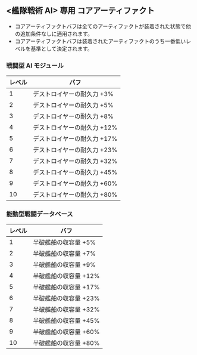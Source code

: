 ## <艦隊戦術 AI> 専用 コアアーティファクト

- コアアーティファクトバフは全てのアーティファクトが装着された状態で他の追加条件なしに適用されます。
- コアアーティファクトバフは装着されたアーティファクトのうち一番低いレベルを基準として決定されます。

### 戦闘型 AI モジュール

| レベル | バフ |
| - | - |
| 1 | デストロイヤーの耐久力 +3% |
| 2 | デストロイヤーの耐久力 +5% |
| 3 | デストロイヤーの耐久力 +8% |
| 4 | デストロイヤーの耐久力 +12% |
| 5 | デストロイヤーの耐久力 +17% |
| 6 | デストロイヤーの耐久力 +23% |
| 7 | デストロイヤーの耐久力 +32% |
| 8 | デストロイヤーの耐久力 +45% |
| 9 | デストロイヤーの耐久力 +60% |
| 10 | デストロイヤーの耐久力 +80% |


### 能動型戦闘データベース

| レベル | バフ |
| - | - |
| 1 | 半破艦船の収容量 +5% |
| 2 | 半破艦船の収容量 +7% |
| 3 | 半破艦船の収容量 +9% |
| 4 | 半破艦船の収容量 +12% |
| 5 | 半破艦船の収容量 +17% |
| 6 | 半破艦船の収容量 +23% |
| 7 | 半破艦船の収容量 +32% |
| 8 | 半破艦船の収容量 +45% |
| 9 | 半破艦船の収容量 +60% |
| 10 | 半破艦船の収容量 +80% |